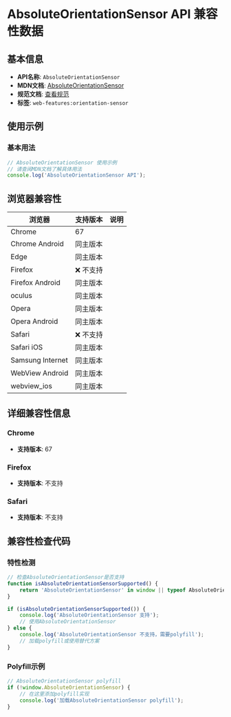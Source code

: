 # AbsoluteOrientationSensor API 兼容性数据

## 基本信息

- **API名称**: `AbsoluteOrientationSensor`
- **MDN文档**: [AbsoluteOrientationSensor](https://developer.mozilla.org/docs/Web/API/AbsoluteOrientationSensor)
- **规范文档**: [查看规范](https://w3c.github.io/orientation-sensor/#absoluteorientationsensor-interface)
- **标签**: `web-features:orientation-sensor`

## 使用示例

### 基本用法

```javascript
// AbsoluteOrientationSensor 使用示例
// 请查阅MDN文档了解具体用法
console.log('AbsoluteOrientationSensor API');
```

## 浏览器兼容性

| 浏览器 | 支持版本 | 说明 |
|--------|----------|------|
| Chrome | 67 |  |
| Chrome Android | 同主版本 |  |
| Edge | 同主版本 |  |
| Firefox | ❌ 不支持 |  |
| Firefox Android | 同主版本 |  |
| oculus | 同主版本 |  |
| Opera | 同主版本 |  |
| Opera Android | 同主版本 |  |
| Safari | ❌ 不支持 |  |
| Safari iOS | 同主版本 |  |
| Samsung Internet | 同主版本 |  |
| WebView Android | 同主版本 |  |
| webview_ios | 同主版本 |  |

## 详细兼容性信息

### Chrome

- **支持版本**: 67

### Firefox

- **支持版本**: 不支持

### Safari

- **支持版本**: 不支持

## 兼容性检查代码

### 特性检测

```javascript
// 检查AbsoluteOrientationSensor是否支持
function isAbsoluteOrientationSensorSupported() {
    return 'AbsoluteOrientationSensor' in window || typeof AbsoluteOrientationSensor !== 'undefined';
}

if (isAbsoluteOrientationSensorSupported()) {
    console.log('AbsoluteOrientationSensor 支持');
    // 使用AbsoluteOrientationSensor
} else {
    console.log('AbsoluteOrientationSensor 不支持，需要polyfill');
    // 加载polyfill或使用替代方案
}
```

### Polyfill示例

```javascript
// AbsoluteOrientationSensor polyfill
if (!window.AbsoluteOrientationSensor) {
    // 在这里添加polyfill实现
    console.log('加载AbsoluteOrientationSensor polyfill');
}
```

